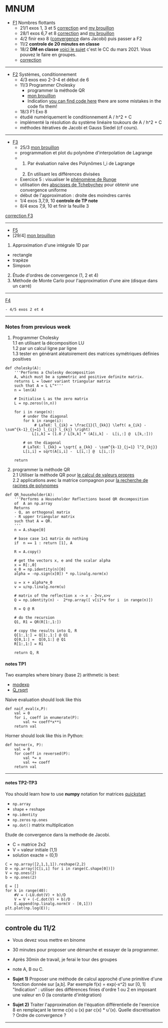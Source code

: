 # MNUM



- [F1](./METH_NUM/1_feuille_flottant.pdf) Nombres flottants
	- 21/1 exos 1, 3 et 5  [correction](./METH_NUM/TP_1_corr.pdf) and [my brouillon](./METH_NUM/TP1.ipynb)
	- 28/1 exos 6,7 et 8 [correction](./METH_NUM/1_feuille_flottant_corrigé.pdf) and [my brouillon](./METH_NUM/f1exo8.html)
	- 4/2 finir exo 8 ([convergence](https://www.maa.org/press/periodicals/loci/joma/iterative-methods-for-solving-iaxi-ibi-analysis-of-jacobi-and-gauss-seidel-methods) dans Jacobi) puis passer a F2
	- 11/2 **controle de 20 minutes en classe**
	- 18/2 **DM en classe** [voici le sujet](./METH_NUM/cc1_2021_print.pdf) c'est le CC du mars 2021. Vous pouvez le faire en groupes.
	- [correction](./METH_NUM/cc1_2021_corr.pdf)

---

- [F2](./METH_NUM/2_feuille_condition.pdf) Systèmes, conditionnement
	- 4/3 exos exo 2-3-4 et début de 6
	- 11/3 Programmer Cholesky
		- programmer la méthode QR 
		- [mon 	brouillon](./METH_NUM/QR_etc.html)
		- Indication [you can find code here](https://www.quantstart.com/articles/QR-Decomposition-with-Python-and-NumPy/) there are some mistakes in the code fix them!
	- 18/3 F1 Exo 8 
	* étudié numériquement le conditionnement A / h^2 + C 
	* implémenté la résolution du système linéaire toukours de A / h^2 + C 
	* méthodes itératives de Jacobi et Gauss Siedel (cf cours).

---

- [F3](./METH_NUM/3_feuille_interp.pdf)
	- 25/3 [mon brouillon](./METH_NUM/Lagrange.html)
	* programmation et plot du polynôme d'interpolation de Lagrange
	* 1) Par évaluation naïve des Polynômes l_i de Lagrange
	* 2) En utilisant les différences divisées
	* Exercice 5 : visualiser le [phénomène de Runge](https://en.wikipedia.org/wiki/Runge%27s_phenomenon)
	* utilisation des [abscisses de Tchebychev](https://en.wikipedia.org/wiki/Chebyshev_nodes) pour obtenir une convergence uniforme
	* début de l'approximation : droite des moindres carrés
	- 1/4 exos 3,7,9, 10 **controle de TP note**
	- 8/4 exos 7,9, 10 et finir la feuille 3


[correction F3](./METH_NUM/3_feuille_interp_corrige.pdf)

---

- [F5](./METH_NUM/5_feuille_int.pdf)
- [29/4] [mon brouillon]( ./METH_NUM/integration.html)

1) Approximation d'une intégrale 1D par

* rectangle
* trapèze
* Simpson

2) Étude d'ordres de convergence (1, 2 et 4)  <br>
3) Méthode de Monte Carlo pour l'approximation d'une aire (disque dans un carré)

---

[F4](./METH_NUM/4_feuille_ode.pdf)

	- 4/5 exos 2 et 4

---

### Notes from previous week

1) Programmer Cholesky <br>
   1.1 en utilisant la décomposition LU <br>
   1.2 par un calcul ligne par ligne <br>
   1.3 tester en générant aléatoirement des matrices symétriques définies positives <br>

```
def cholesky(A):
    '''Performs a Cholesky decomposition 
    A, which must be a symmetric and positive definite matrix. 
    returns L = lower variant triangular matrix
    such that A = L L^*'''
    n = len(A)

    # Initialise L as the zero matrix
    L = np.zeros((n,n))

    for i in range(n):
        # under the diagonal
        for k in range(i):
             # LaTeX: l_{ik} = \frac{1}{l_{kk}} \left( a_{ik} - \sum^{k-1}_{j=1} l_{ij} l_{kj} \right)
            L[i,k] = (1.0 / L[k,k] * (A[i,k] -  L[i,:] @  L[k,:]))
        
        # on the diagonal
        # LaTeX: l_{kk} = \sqrt{ a_{kk} - \sum^{k-1}_{j=1} l^2_{kj}}
        L[i,i] = sqrt(A[i,i] -  L[i,:] @  L[i,:])

    return 
```

2) programmer la méthode QR  <br>
   2.1 Utiliser la méthode QR pour [le calcul de valeurs propres](https://www.andreinc.net/2021/01/25/computing-eigenvalues-and-eigenvectors-using-qr-decomposition#:~:text=Even%20if%20it's%20not%20very,Q%20is%20an%20orthonormal%20matrix.) <br>
   2.2 applications avec la matrice compagnon pour [la recherche de racines de polynomes](https://www.math.utah.edu/~gustafso/s2016/2270/labs/lab7-polyroot-qrmethod.pdf) <br>

```
def QR_householder(A):
    '''Performs a Householder Reflections based QR decomposition 
    of  A an np.array
    Returns 
    - Q, an orthogonal matrix
    - R upper triangular matrix 
    such that A = QR.
    '''
    n = A.shape[0]
    
    # base case 1x1 matrix do nothing
    if  n == 1 : return [1], A
    
    R = A.copy()
  
    # get the vectors x, e and the scalar alpha
    x = R[:,0]
    e_0 = np.identity(n)[0]
    alpha = -np.sign(x[0]) * np.linalg.norm(x)

    u = x + alpha*e_0
    v = u/np.linalg.norm(u)

    # matrix of the reflection x -> x - 2<v,x>v
    Q = np.identity(n) -  2*np.array([ v[i]*v for i  in range(n)]) 
    
    R = Q @ R
    
    # do the recursion
    Q1, R1 = QR(R[1:,1:])
    
    # copy the results into Q, R
    Q[1:,1:] = Q[1:,1:] @ Q1
    Q[0,1:] =  Q[0,1:] @ Q1
    R[1:,1:] = R1   

    return Q, R    
```

#### notes TP1

Two examples where binary (base 2) arithmetic is best:
- [modexp](https://github.com/secworks/modexp/blob/master/src/model/python/modexp.py)
- [Q_rsqrt](https://en.wikipedia.org/wiki/Fast_inverse_square_root)

Naive evaluation should look like this

```
def naif_eval(x,P):
    val = 0
    for i, coeff in enumerate(P):
        val += coeff*x**i
    return val 
```

Horner should look like this in Python:
```
def horner(x, P):
    val = 0
    for coeff in reversed(P):
        val *= x
        val += coeff
    return val
```
---

#### notes TP2-TP3

You should learn how to use **numpy** notation for matrices
[quickstart](https://numpy.org/doc/stable/user/quickstart.html)

- ```np.array```
- ```shape``` + ```reshape```
- ```np.identity```
- ```np.zeros``` ```np.ones```
- ```np.dot()``` matrix multiplication

Etude de convergence dans la methode de Jacobi.
- C = matrice 2x2 
- V = valeur initiale (1,1)
- solution exacte = (0,1)

```
C = np.array([2,1,1,1]).reshape(2,2)
D = np.array([C[i,i] for i in range(C.shape[0])])
V = np.ones(2)
b = np.ones(2)

E = []
for k in range(40):
    #V = (-LU.dot(V) + b)/D
    V = V + (-C.dot(V) + b)/D
    E.append(np.linalg.norm(V - [0,1]))
plt.plot(np.log(E));
```
---
## controle du 11/2

- Vous devez vous mettre en binome 
- 30 minutes pour proposer une démarche et essayer de la programmer.
- Après 30min de travail, je ferai le tour des groupes 
- note A, B ou C. 

- **Sujet 1)** Proposer une méthode de calcul approché d'une primitive d'une fonction donnée sur [a,b]. Par exemple f(x) = exp(-x^2) sur [0, 1]
"Indication" : utiliser des différences finies d'ordre 1 ou 2 en imposant une valeur en 0 (la constante d'intégration)
- **Sujet 2)** Traiter l'approximation de l'équation différentielle de l'exercice 8 en remplaçant le terme c(x) u (x) par c(x) * u'(x). Quelle discrétisation ? Ordre de convergence ?


---



